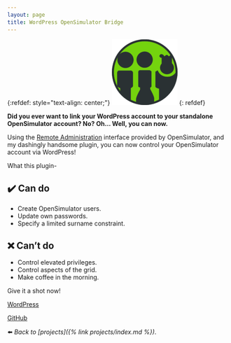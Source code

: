 ```yaml
---
layout: page
title: WordPress OpenSimulator Bridge
---
```


{:refdef: style="text-align: center;"}
![](/assets/img/wp-os-150x150.png)
{: refdef}

**Did you ever want to link your WordPress account to your standalone OpenSimulator account? No? Oh… Well, you can now.**

Using the [Remote Administration](http://opensimulator.org/wiki/RemoteAdmin) interface provided by OpenSimulator, and my dashingly handsome plugin, you can now control your OpenSimulator account via WordPress!

What this plugin-

## :heavy_check_mark: Can do

*   Create OpenSimulator users.
*   Update own passwords.
*   Specify a limited surname constraint.

## :x: Can’t do

*   Control elevated privileges.
*   Control aspects of the grid.
*   Make coffee in the morning.

Give it a shot now!

<div class="aligncentre">
	<p class="button"><a href="https://wordpress.org/plugins/opensimulator-bridge">WordPress</a></p>
	<p class="button"><a href="https://github.com/soup-bowl/wordpress-opensim-bridge">GitHub</a></p>
</div>

:arrow_left: _Back to [projects]({% link projects/index.md %})_.
